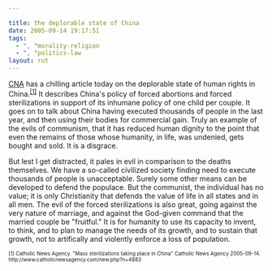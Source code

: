 ```yaml
---

title: the deplorable state of China
date: 2005-09-14 19:17:51
tags:
  - ", "morality-religion
  - ", "politics-law
layout: rut
---
```


<p><a href="http://www.catholicnewsagency.com">CNA</a> has a chilling article today on the deplorable state of human rights in China.<sup><a href="http://www.catholicnewsagency.com/new.php?n=4883">[1]</a></sup> It describes China's policy of forced abortions and forced sterilizations in support of its inhumane policy of one child per couple.  It goes on to talk about China having executed thousands of people in the last year, and then using their bodies for commercial gain.  Truly an example of the evils of communism, that it has reduced human dignity to the point that even the remains of those whose humanity, in life, was undenied, gets bought and sold. It is a disgrace.</p>  <p>But lest I get distracted, it pales in evil in comparison to the deaths themselves.  We have a so-called civilized society finding need to execute thousands of people is unacceptable.  Surely some other means can be developed to defend the populace.  But the communist, the individual has no value; it is only Christianity that defends the value of life in all states and in all men. The evil of the forced sterilizations is also great, going against the very nature of marriage, and against the God-given command that the married couple be "fruitful."  It is for humanity to use its capacity to invent, to think, and to plan to manage the needs of its growth, and to sustain that growth, not to artifically and violently enforce a loss of population.</p>  <font size="-2"> [1] Catholic News Agency.  "Mass sterilizations taking place in China" Catholic News Agency 2005-09-14. http://www.catholicnewsagency.com/new.php?n=4883 </font>

